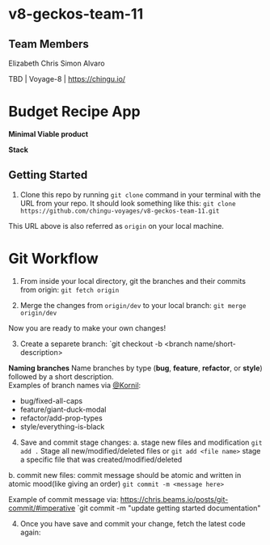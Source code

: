 # v8-geckos-team-11

## Team Members
Elizabeth
Chris
Simon
Alvaro

TBD | Voyage-8 | https://chingu.io/

# Budget Recipe App

**Minimal Viable product**

**Stack**


## Getting Started
1. Clone this repo by running `git clone` command in your terminal with the URL from your repo. 
It should look something like this: 
`git clone https://github.com/chingu-voyages/v8-geckos-team-11.git`

This URL above is also referred as `origin` on your local machine. 


# Git Workflow

1. From inside your local directory, git the branches and their commits from origin:
`git fetch origin`

2. Merge the changes from `origin/dev` to your local branch:
`git merge origin/dev`

Now you are ready to make your own changes!

3. Create a separete branch: `git checkout -b <branch name/short-description>

**Naming branches**
Name branches by type (**bug**, **feature**, **refactor**, or **style**) followed by a short description.  
Examples of branch names via [@Kornil](https://medium.com/@francesco.agnoletto/how-to-not-f-up-your-local-files-with-git-part-1-e0756c88fd3c):
 - bug/fixed-all-caps
 - feature/giant-duck-modal
 - refactor/add-prop-types
 - style/everything-is-black
 
 4. Save and commit stage changes:
   a. stage new files and modification
   `git add .` Stage all new/modified/deleted files
       or
   `git add <file name>` stage a specific file that was created/modified/deleted
  
   b. commit new files:
   commit message should be atomic and written in atomic mood(like giving an order)
   `git commit -m <message here>`
   
   Example of commit message via: https://chris.beams.io/posts/git-commit/#imperative
   `git commit -m "update getting started documentation"
   
 4. Once you have save and commit your change, fetch the latest code again:
 



